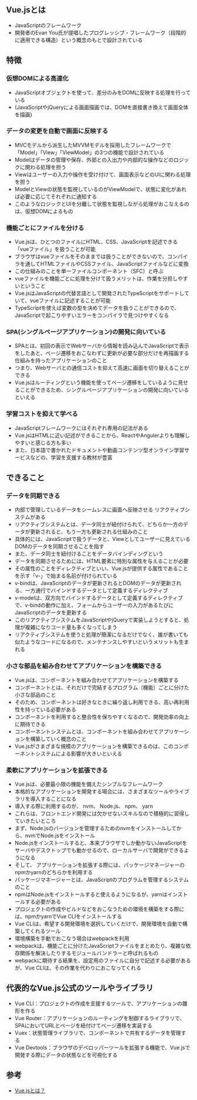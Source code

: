 ## Vue.jsとは
* JavaScriptのフレームワーク
* 開発者のEvan You氏が提唱したプログレッシブ・フレームワーク（段階的に適用できる構造）という概念のもとで設計されている

## 特徴
### 仮想DOMによる高速化
* JavaScriptオブジェクトを使って、差分のみをDOMに反映する処理を行っている
* (JavaScriptやjQueryによる画面描画では、DOMを直接書き換えて画面全体を描画)

### データの変更を自動で画面に反映する
* MVCモデルから派生したMVVMモデルを採用したフレームワークで「Model」「View」「ViewModel」の3つの機能で設計されている
* Modelはデータの管理や保存、外部との入出力や内部的な操作などのロジックに関わる処理を担う
* Viewはユーザーの入力や操作を受け付けて、画面表示などのUIに関わる処理を担う
* ModelとViewの状態を監視しているのがViewModelで、状態に変化があれば必要に応じてそれぞれに通知する
* このようなロジックとUIを分離して状態を監視しながら処理がおこなえるのは、仮想DOMによるもの

### 機能ごとにファイルを分ける
* Vue.jsは、ひとつのファイルにHTML、CSS、JavaScriptを記述できる「vueファイル」を扱うことが可能
* ブラウザはvueファイルをそのままでは扱うことができないので、コンパイラを通してHTMLファイルやCSSファイル、JavaScriptファイルなどに変換
* この仕組みのことを単一ファイルコンポーネント（SFC）と呼ぶ
* vueファイルを機能ごとに処理を分けて扱うメリットは、作業を分担しやすいということ
* Vue.jsはJavaScriptの代替言語として開発されたTypeScriptをサポートしていて、vueファイルに記述することが可能
* TypeScriptを使えば変数の型を決めてデータを扱うことができるので、JavaScriptで起こりやすいエラーをコンパイラで見つけやすくなる

### SPA(シングルページアプリケーション)の開発に向いている
* SPAとは、初回の表示でWebサーバから情報を読み込んでJavaScriptで表示をしたあと、ページ遷移をおこなわずに更新が必要な部分だけを再描画する仕組みを持ったアプリケーションのこと
* つまり、Webサーバとの通信コストを抑えて高速に画面を切り替えることができる
* Vue.jsはルーティングという機能を使ってページ遷移をしているように見せることができるため、シングルページアプリケーションの開発に向いているといえる

### 学習コストを抑えて学べる
* JavaScriptフレームワークにはそれぞれ専用の記法がある
* Vue.jsはHTMLに近い記述ができることから、ReactやAngulerよりも理解しやすいと感じる方も多い
* また、日本語で書かれたドキュメントや動画コンテンツ型オンライン学習サービスなどの、学習を支援する教材が豊富

## できること
### データを同期できる
* 内部で管理しているデータをシームレスに画面へ反映させる リアクティブシステムがある
* リアクティブシステムとは、データ同士が紐付けられて、どちらか一方のデータが更新されると、もう一方も更新される仕組みのこと
* 具体的には、JavaScriptで扱うデータと、Viewとしてユーザーに見えているDOMのデータを同期させることを指す
* また、データ同士を紐付けることをデータバインディングという
* データを同期させるためには、HTML要素に特別な属性を与えることが必要
* その属性のことをディレクティブといい、Vue.jsが提供する属性であることを示す「v-」で始まる名前が付けられている
* v-bindは、JavaScriptのデータが更新されるとDOMのデータが更新される、一方通行でバインドするデータとして定義するディレクティブ
* v-modelは、双方向でバインドするデータとして定義するディレクティブで、v-bindの動作に加え、フォームからユーザーの入力があるたびにJavaScriptのデータを更新する
* このリアクティブシステムをJavaScriptやjQueryで実装しようとすると、処理が複雑になりコード量も多くなってしまう
* リアクティブシステムを使うと処理が簡潔になるだけでなく、誰が書いても似たようなコードになるので、メンテナンスしやすいというメリットも生まれる

### 小さな部品を組み合わせてアプリケーションを構築できる
* Vue.jsは、コンポーネントを組み合わせてアプリケーションを構築する
* コンポーネントとは、それだけで完結するプログラム（機能）ごとに分けた小さな部品のこと
* そのため、コンポーネントは好きなときに繰り返し利用できる、高い再利用性を持っている必要がある
* コンポーネントを利用すると整合性を保ちやすくなるので、開発効率の向上に期待できる
* コンポーネントシステムとは、コンポーネントを組み合わせてアプリケーションを構築していく概念のこと
* Vue.jsがさまざまな規模のアプリケーションを構築できるのは、このコンポーネントシステムによる影響が大きいといえる

### 柔軟にアプリケーションを拡張できる
* Vue.jsは、必要最小限の機能を備えたシンプルなフレームワーク
* 本格的なアプリケーションを開発する場合には、さまざまなツールやライブラリを導入することになる
* 導入する際に利用するのが、 nvm、 Node.js、 npm、 yarn
* これらは、フロントエンド開発には欠かせないスキルなので積極的に習得していきたいところ
* まず、Node.jsのバージョンを管理するためのnvmをインストールしてから、nvmでNode.jsをインストール
* Node.jsをインストールすると、本来ブラウザでしか動かないJavaScriptをサーバやデスクトップでも動かせるので、ローカルサーバで開発ができるようになる
* そして、 アプリケーションを拡張する際には、パッケージマネージャーのnpmかyarnのどちらかを利用する
* パッケージマネージャーとは、JavaScriptのプログラムを管理するシステムのこと
* npmはNode.jsをインストールすると使えるようになるが、yarnはインストールする必要がある
* プロジェクトの作成やビルドなどをおこなうための環境を構築をする際には、npmかyarnでVue CLIをインストールする
* Vue CLIは、希望する開発環境を選択していくだけで、開発環境を自動で構築してくれるツール
* 環境構築を手動でおこなう場合はwebpackを利用
* webpackは、機能ごとに分けたJavaScriptファイルをまとめたり、複雑な依存関係を解決したりするモジュールバンドラーと呼ばれるもの
* webpackに期待する結果を、設定用のファイルに自分で記述する必要があるが、Vue CLIは、その作業を代わりにおこなってくれる

## 代表的なVue.js公式のツールやライブラリ
* Vue CLI：プロジェクトの作成を支援するツールで、アプリケーションの雛形を作る
* Vue Router：アプリケーションのルーティングを制御するライブラリで、SPAにおいてURLとページを紐付けてページ遷移を実装する
* Vuex：状態管理ライブラリで、コンポーネントで共有するデータを管理する
* Vue Devtools：ブラウザのデベロッパーツールを拡張する機能で、Vue.jsで開発する際にデータの状態などを可視化する

## 参考
* [Vue.jsとは？](https://www.webstaff.jp/guide/trend/webit/vuejs/)
